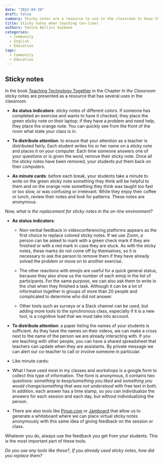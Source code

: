 ```yaml
---
date: "2022-04-28"
draft: false
summary: Sticky notes are a resource to use in the classroom to know the status of your students, distribute your attention fairly and receive feedback from your students. Let's see what "digital sticky notes" look like.
title: Sticky notes when teaching (on-line)
authors: Yanina Bellini Saibene
categories:
  - Community
  - English
  - Education
tags: 
  - Community
  - Education
---
```


## Sticky notes

In the book [Teaching Technology Together](https://teachtogether.tech/en/index.html#s:classroom-sticky-notes) in the Chapter _In the Classroom_ sticky notes are presented as a resource that has several uses in the classroom.

* __As status indicators__: sticky notes of different colors. If someone has completed an exercise and wants to have it checked, they place the green sticky note on their laptop; if they have a problem and need help, they place the orange note. You can quickly see from the front of the room what state your class is in. 

* __To distribute attention__: to ensure that your attention as a teacher is distributed fairly. Each student writes his or her name on a sticky note and places it on your computer. Each time someone answers one of your questions or is given the word, remove their sticky note. Once all the sticky notes have been removed, your students put them back on their computers.

* __As minute cards__: before each break, your students take a minute to write on the green sticky note something they think will be helpful to them and on the orange note something they think was taught too fast or too slow, or was confusing or irrelevant. While they enjoy their coffee or lunch, review their notes and look for patterns. These notes are anonymous.

Now, _what is the replacement for sticky notes in the on-line environment?_

* __As status indicators__: 

  - Non-verbal feedback in videoconferencing platforms appears as the first choice to replace colored sticky notes. If we use Zoom, a person can be asked to mark with a green check mark if they are finished or with a red mark in case they are stuck.  As with the sticky notes, these marks do not come off by themselves, so it is necessary to ask the person to remove them if they have already solved the problem or move on to another exercise.  
  
  - The other reactions with emojis are useful for a quick general status, because they also show us the number of each emoji in the list of participants. For the same purpose, we can also ask them to write in the chat when they finished a task. Although it can be a lot of information together in groups of more than 20 people and complicated to determine who did not answer.  
  
  - Other tools such as surveys or a Slack channel can be used, but adding more tools to the synchronous class, especially if it is a new tool, is a cognitive load that we must take into account. 


* __To distribute attention__: a paper listing the names of your students is sufficient.  As they have the names on their videos, we can make a cross next to the name of the person we are already interacting with. If you are teaching with other people, you can have a shared spreadsheet that teachers can update when they are assistants.  By private message we can alert our co-teacher to call or involve someone in particular.

* Like minute cards: 

- What I have used most in my classes and workshops is a google form to collect this type of information. The form is anonymous, it contains two questions: _something to keep/something you liked_ and _something you would change/something that was not understood_ with free text in both.  In addition, each answer has a time stamp, so you can individualize the answers for each session and each day, but without individualizing the person. 

- There are also tools like [Pinup.com](https://pinup.com/vXB51xP65) or [Jamboard](https://jamboard.google.com/) that allow us to generate a whiteboard where we can place virtual sticky notes anonymously with this same idea of giving feedback on the session or class.


Whatever you do, always use the feedback you get from your students.  This is the most important part of these tools.


_Do you use any tools like these?_, _If you already used sticky notes, how did you replace them?_

